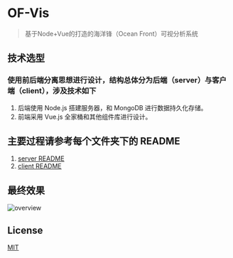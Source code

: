 # OF-Vis

> 基于Node+Vue的打造的海洋锋（Ocean Front）可视分析系统

## 技术选型

### 使用前后端分离思想进行设计，结构总体分为后端（server）与客户端（client），涉及技术如下

1. 后端使用 Node.js 搭建服务器，和 MongoDB 进行数据持久化存储。
2. 前端采用 Vue.js 全家桶和其他组件库进行设计。

## 主要过程请参考每个文件夹下的 README

1. [server README](https://github.com/MoMoOwO/OFVis/blob/master/server/README.md)
2. [client README](https://github.com/MoMoOwO/OFVis/blob/master/client/README.md)

## 最终效果

![overview](https://i.loli.net/2020/07/24/IadOWDAQgLYe5xN.jpg)

## License

[MIT](https://github.com/MoMoOwO/OFVis/LICENSE)
